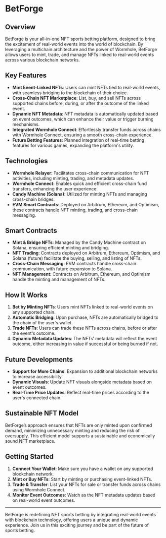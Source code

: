 # BetForge

## Overview

BetForge is your all-in-one NFT sports betting platform, designed to bring the excitement of real-world events into the world of blockchain. By leveraging a multichain architecture and the power of Wormhole, BetForge allows users to mint, trade, and manage NFTs linked to real-world events across various blockchain networks.

## Key Features

- **Mint Event-Linked NFTs**: Users can mint NFTs tied to real-world events, with seamless bridging to the blockchain of their choice.
- **Cross-Chain NFT Marketplace**: List, buy, and sell NFTs across supported chains before, during, or after the outcome of the linked event.
- **Dynamic NFT Metadata**: NFT metadata is automatically updated based on event outcomes, which can enhance their value or trigger burning mechanisms.
- **Integrated Wormhole Connect**: Effortlessly transfer funds across chains with Wormhole Connect, ensuring a smooth cross-chain experience.
- **Future Betting Features**: Planned integration of real-time betting features for various games, expanding the platform's utility.

## Technologies

- **Wormhole Relayer**: Facilitates cross-chain communication for NFT activities, including minting, trading, and metadata updates.
- **Wormhole Connect**: Enables quick and efficient cross-chain fund transfers, enhancing the user experience.
- **Candy Machine (Solana)**: Utilized for minting NFTs and managing cross-chain bridges.
- **EVM Smart Contracts**: Deployed on Arbitrum, Ethereum, and Optimism, these contracts handle NFT minting, trading, and cross-chain messaging.

## Smart Contracts

- **Mint & Bridge NFTs**: Managed by the Candy Machine contract on Solana, ensuring efficient minting and bridging.
- **NFT Trading**: Contracts deployed on Arbitrum, Ethereum, Optimism, and Solana (future) facilitate the buying, selling, and listing of NFTs.
- **Cross-Chain Messaging**: EVM contracts handle cross-chain communication, with future expansion to Solana.
- **NFT Management**: Contracts on Arbitrum, Ethereum, and Optimism handle the minting and management of NFTs.

## How It Works

1. **Bet by Minting NFTs**: Users mint NFTs linked to real-world events on any supported chain.
2. **Automatic Bridging**: Upon purchase, NFTs are automatically bridged to the chain of the user's wallet.
3. **Trade NFTs**: Users can trade these NFTs across chains, before or after the event's outcome.
4. **Dynamic Metadata Updates**: The NFTs’ metadata will reflect the event outcome, either increasing in value if successful or being burned if not.

## Future Developments

- **Support for More Chains**: Expansion to additional blockchain networks to increase accessibility.
- **Dynamic Visuals**: Update NFT visuals alongside metadata based on event outcomes.
- **Real-Time Price Updates**: Reflect real-time prices according to the user's connected chain.

## Sustainable NFT Model

BetForge’s approach ensures that NFTs are only minted upon confirmed demand, minimizing unnecessary minting and reducing the risk of oversupply. This efficient model supports a sustainable and economically sound NFT marketplace.

## Getting Started

1. **Connect Your Wallet**: Make sure you have a wallet on any supported blockchain network.
2. **Mint or Buy NFTs**: Start by minting or purchasing event-linked NFTs.
3. **Trade & Transfer**: List your NFTs for sale or transfer funds across chains using Wormhole Connect.
4. **Monitor Event Outcomes**: Watch as the NFT metadata updates based on real-world event outcomes.

---

BetForge is redefining NFT sports betting by integrating real-world events with blockchain technology, offering users a unique and dynamic experience. Join us in this exciting journey and be part of the future of sports betting.
